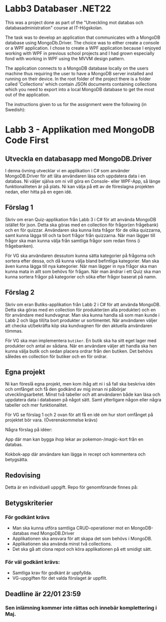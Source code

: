 # Labb3 Databaser .NET22

This was a project done as part of the "Utveckling mot databas och databasadministration" course at IT-Högskolan.

The task was to develop an application that communicates with a MongoDB database using MongoDb.Driver. The choice was to either create a console or a WPF application. I chose to create a WPF application because I enjoyed working with WPF in previous school projects and I had grown especially fond with working in WPF using the MVVM design pattern. 

The application connects to a MongoDB database locally on the users machine thus requiring the user to have a MongoDB server installed and running on their device. In the root folder of the project there is a folder called 'Collections' which contain JSON documents containing collections which you need to export into a local MongoDB database to get the most out of the application.

The instructions given to us for the assignment were the following (in Swedish):

# Labb 3 - Applikation med MongoDB Code First
## Utveckla en databasapp med MongoDB.Driver
I denna övning utvecklar vi en applikation i C# som använder MongoDB.Driver
för att låta användaren läsa och uppdatera data i en databas. Ni väljer själva om ni
vill göra en Console- eller WPF-App, så länge funktionaliteten är på plats.
Ni kan välja på ett av de föreslagna projekten nedan, eller hitta på en egen idé.
## Förslag 1
Skriv om eran Quiz-applikation från Labb 3 i C# för att använda MongoDB istället för json.
Detta ska göras med en collection för frågor(en frågebank) och en för quizzar.
Användaren ska kunna lista frågor för de olika quizzarna, samt
kunna lägga till och ta bort frågor från quizzarna. När man lägger till frågor ska
man kunna välja från samtliga frågor som redan finns (i frågebanken).

För VG ska användaren dessutom kunna sätta kategorier på frågorna och sortera efter dessa,
och då kunna välja bland befintliga kategorier. Man ska även kunna lägga till nya
kategorier. När man lägger in nya frågor ska man kunna mata in allt som behövs för frågan.
När man ändrar i ett Quiz ska man kunna sortera frågor på kategorier och söka efter frågor baserat på namn.
## Förslag 2
Skriv om eran Butiks-applikation från Labb 2 i C# för att använda MongoDB.
Detta ska göras med en collection för produkter(en alla produkter) och en för användare med kundvagnar.
Man ska kunna handla så som man kunde i Labb 2 och läga till/ta bort produkter ur sortimentet. 
När användaren väljer att checka ut/bekräfta köp ska kundvagnen för den aktuella användaren tömmas.

För VG ska man implementera `butiker`. En butik ska ha sitt eget lager med produkter och antal av sådana.
När en användare väljer att handla ska hen kunna välja butik och sedan placera ordrar från den butiken.
Det behövs således en collection för butiker och en för ordrar.
## Egna projekt
Ni kan föreslå egna projekt, men kom ihåg att ni i så fall ska beskriva idén och
omfånget och få den godkänd av mig innan ni påbörjar utvecklingsarbetet.
Minst två tabeller och att användaren både kan läsa
och uppdatera data i databasen på något sätt.
Samt ytterligare någon eller några tabeller och mer funktionalitet.

För VG se förslag 1 och 2 ovan för att få en idé om hur stort omfånget på projektet bör vara. (Överenskommelse krävs)

Några förslag på idéer:

App där man kan bygga ihop lekar av pokemon-/magic-kort från en databas.

Kokbok-app där användare kan lägga in recept och kommentera och betygsätta. 

## Redovising
Detta är en individuell uppgift. Repo för genomförande finnes på: 

## Betygskriterier

### För godkänt krävs

* Man ska kunna utföra samtliga CRUD-operationer mot en MongoDB-databas med MongoDB.Driver
* Applikationen ska ansvara för att skapa det som behövs i MongoDB.
* Applikationen ska använda minst två collections.
* Det ska gå att clona repot och köra applikationen på ett smidigt sätt.

### För väl godkänt krävs:

* Samtliga krav för godkänt är uppfyllda.
* VG-uppgiften för det valda förslaget är uppfllt.

## Deadline är 22/01 23:59
### Sen inlämning kommer inte rättas och innebär komplettering i Maj.
